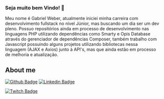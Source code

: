 ### Seja muito bem Vindo! 👋

Meu nome é Gabriel Weber, atualmente iniciei minha carreira com desenvolvimento fullstack no nível Júnior, mas buscando um dia ser um dev pleno. Possuo repositórios ainda em processo de desenvolvimento nas linguagens PHP utilizando dependências como Smarty e Opis Database através do gerenciador de dependências Composer, também trabalho com Javascript possuindo alguns projetos utilizando bibliotecas nessa linguagem (AJAX e Axios) junto à API's, mas que ainda estão em processo de melhoria e atualização.

## About me

[![Github Badge](https://img.shields.io/badge/-Github-000?style=flat-square&logo=Github&logoColor=white&link=https://github.com/GWeber1)](https://github.com/GWeber1) [![Linkedin Badge](https://img.shields.io/badge/-LinkedIn-blue?style=flat-square&logo=Linkedin&logoColor=white&link=https://www.linkedin.com/in/gabriel-weber-052232201/)](https://www.linkedin.com/in/gabriel-weber-052232201/)

[![Twitch Badge](https://img.shields.io/badge/Twitch-9146FF?style=for-the-badge&logo=twitch&logoColor=white&link=https://twitch.tv/reifreljord)](https://twitch.tv/reifreljord)


<!--
**GWeber1/GWeber1** is a ✨ _special_ ✨ repository because its `README.md` (this file) appears on your GitHub profile.

Here are some ideas to get you started:

- 🔭 I’m currently working on ...
- 🌱 I’m currently learning ...
- 👯 I’m looking to collaborate on ...
- 🤔 I’m looking for help with ...
- 💬 Ask me about ...
- 📫 How to reach me: ...
- 😄 Pronouns: ...
- ⚡ Fun fact: ...
-->
